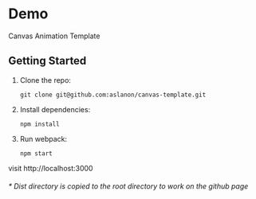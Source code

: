# Demo

Canvas Animation Template


## Getting Started

1.  Clone the repo:

        git clone git@github.com:aslanon/canvas-template.git

2.  Install dependencies:

        npm install

3.  Run webpack:

        npm start

visit http://localhost:3000

###### \* Dist directory is copied to the root directory to work on the github page
